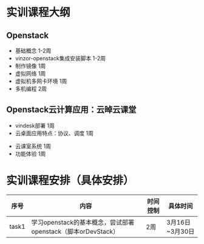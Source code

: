 # 实训课程大纲

## Openstack

- 基础概念 1-2周
- vinzor-openstack集成安装脚本 1-2周
- 制作镜像 1周
- 虚拟网络 1周
- 虚拟机多网卡环境 1周
- 多机编程 2周

## Openstack云计算应用：云晫云课堂

* vindesk部署 1周
* 云桌面应用特点：协议、调度  1周

- 云课室系统 1周
- 功能体验 1周

# 实训课程安排（具体安排）

| 序号  | 内容                                                         | 时间控制 | 具体时间        |
| ----- | ------------------------------------------------------------ | -------- | --------------- |
| task1 | 学习openstack的基本概念，尝试部署openstack（脚本orDevStack） | 2周      | 3月16日~3月30日 |

